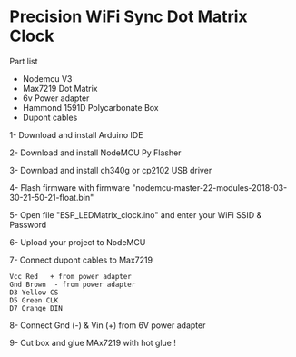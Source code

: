# Precision WiFi Sync Dot Matrix Clock

Part list
- Nodemcu V3
- Max7219 Dot Matrix
- 6v Power adapter
- Hammond 1591D Polycarbonate Box
- Dupont cables

1- Download and install Arduino IDE

2- Download and install NodeMCU Py Flasher

3- Download and install ch340g or cp2102 USB driver

4- Flash firmware with firmware "nodemcu-master-22-modules-2018-03-30-21-50-21-float.bin"

5- Open file "ESP_LEDMatrix_clock.ino" and enter your WiFi SSID & Password

6- Upload your project to NodeMCU

7- Connect dupont cables to Max7219

    Vcc Red   + from power adapter
    Gnd Brown  - from power adapter
    D3 Yellow CS
    D5 Green CLK
    D7 Orange DIN
    
8- Connect Gnd (-) & Vin (+) from 6V power adapter

9- Cut box and glue MAx7219 with hot glue !

  
